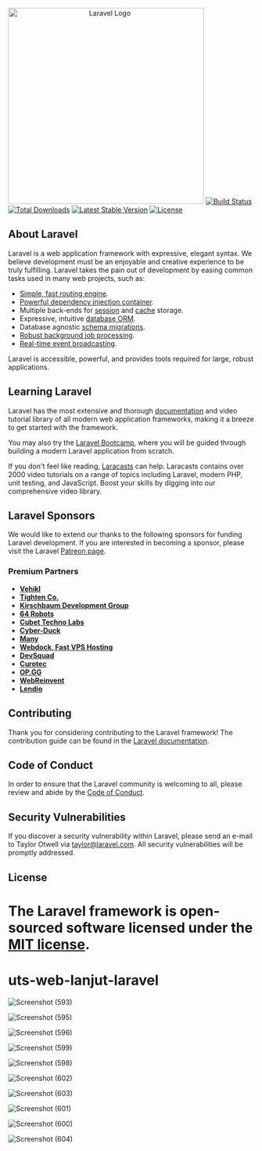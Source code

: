 <a href="https://laravel.com" target="_blank" align="center"><img src="https://raw.githubusercontent.com/laravel/art/master/logo-lockup/5%20SVG/2%20CMYK/1%20Full%20Color/laravel-logolockup-cmyk-red.svg" width="400" alt="Laravel Logo"></a>
<a href="https://github.com/laravel/framework/actions"><img src="https://github.com/laravel/framework/workflows/tests/badge.svg" alt="Build Status"></a>
<a href="https://packagist.org/packages/laravel/framework"><img src="https://img.shields.io/packagist/dt/laravel/framework" alt="Total Downloads"></a>
<a href="https://packagist.org/packages/laravel/framework"><img src="https://img.shields.io/packagist/v/laravel/framework" alt="Latest Stable Version"></a>
<a href="https://packagist.org/packages/laravel/framework"><img src="https://img.shields.io/packagist/l/laravel/framework" alt="License"></a>
</p>

## About Laravel

Laravel is a web application framework with expressive, elegant syntax. We believe development must be an enjoyable and creative experience to be truly fulfilling. Laravel takes the pain out of development by easing common tasks used in many web projects, such as:

- [Simple, fast routing engine](https://laravel.com/docs/routing).
- [Powerful dependency injection container](https://laravel.com/docs/container).
- Multiple back-ends for [session](https://laravel.com/docs/session) and [cache](https://laravel.com/docs/cache) storage.
- Expressive, intuitive [database ORM](https://laravel.com/docs/eloquent).
- Database agnostic [schema migrations](https://laravel.com/docs/migrations).
- [Robust background job processing](https://laravel.com/docs/queues).
- [Real-time event broadcasting](https://laravel.com/docs/broadcasting).

Laravel is accessible, powerful, and provides tools required for large, robust applications.

## Learning Laravel

Laravel has the most extensive and thorough [documentation](https://laravel.com/docs) and video tutorial library of all modern web application frameworks, making it a breeze to get started with the framework.

You may also try the [Laravel Bootcamp](https://bootcamp.laravel.com), where you will be guided through building a modern Laravel application from scratch.

If you don't feel like reading, [Laracasts](https://laracasts.com) can help. Laracasts contains over 2000 video tutorials on a range of topics including Laravel, modern PHP, unit testing, and JavaScript. Boost your skills by digging into our comprehensive video library.

## Laravel Sponsors

We would like to extend our thanks to the following sponsors for funding Laravel development. If you are interested in becoming a sponsor, please visit the Laravel [Patreon page](https://patreon.com/taylorotwell).

### Premium Partners

- **[Vehikl](https://vehikl.com/)**
- **[Tighten Co.](https://tighten.co)**
- **[Kirschbaum Development Group](https://kirschbaumdevelopment.com)**
- **[64 Robots](https://64robots.com)**
- **[Cubet Techno Labs](https://cubettech.com)**
- **[Cyber-Duck](https://cyber-duck.co.uk)**
- **[Many](https://www.many.co.uk)**
- **[Webdock, Fast VPS Hosting](https://www.webdock.io/en)**
- **[DevSquad](https://devsquad.com)**
- **[Curotec](https://www.curotec.com/services/technologies/laravel/)**
- **[OP.GG](https://op.gg)**
- **[WebReinvent](https://webreinvent.com/?utm_source=laravel&utm_medium=github&utm_campaign=patreon-sponsors)**
- **[Lendio](https://lendio.com)**

## Contributing

Thank you for considering contributing to the Laravel framework! The contribution guide can be found in the [Laravel documentation](https://laravel.com/docs/contributions).

## Code of Conduct

In order to ensure that the Laravel community is welcoming to all, please review and abide by the [Code of Conduct](https://laravel.com/docs/contributions#code-of-conduct).

## Security Vulnerabilities

If you discover a security vulnerability within Laravel, please send an e-mail to Taylor Otwell via [taylor@laravel.com](mailto:taylor@laravel.com). All security vulnerabilities will be promptly addressed.

## License

The Laravel framework is open-sourced software licensed under the [MIT license](https://opensource.org/licenses/MIT).
=======
# uts-web-lanjut-laravel
![Screenshot (593)](https://github.com/SeptianNurIkhsan/uts-web-lanjut-laravel/assets/114415096/73cee5da-304d-453d-b604-536027dea416)

![Screenshot (595)](https://github.com/SeptianNurIkhsan/uts-web-lanjut-laravel/assets/114415096/cb51dc9a-1d80-4cd7-a115-b6f2b661eef5)

![Screenshot (596)](https://github.com/SeptianNurIkhsan/uts-web-lanjut-laravel/assets/114415096/2781728d-eb0d-4efd-a982-b59d06267bae)

![Screenshot (599)](https://github.com/SeptianNurIkhsan/uts-web-lanjut-laravel/assets/114415096/f3945286-06d1-4bbd-a6a1-027828aae2d1)

![Screenshot (598)](https://github.com/SeptianNurIkhsan/uts-web-lanjut-laravel/assets/114415096/ce20c1d3-0370-40d5-b9c8-6c4943c9277b)

![Screenshot (602)](https://github.com/SeptianNurIkhsan/uts-web-lanjut-laravel/assets/114415096/77c04c2e-ddc0-4b4c-ac0d-955b407ddc55)

![Screenshot (603)](https://github.com/SeptianNurIkhsan/uts-web-lanjut-laravel/assets/114415096/c21039a0-cbc8-421b-a3ad-cf95dfbb55f7)

![Screenshot (601)](https://github.com/SeptianNurIkhsan/uts-web-lanjut-laravel/assets/114415096/e4e9707e-2f87-466b-8f18-16478014216c)

![Screenshot (600)](https://github.com/SeptianNurIkhsan/uts-web-lanjut-laravel/assets/114415096/19b044af-d882-4d8d-b6c7-141098f333f6)

![Screenshot (604)](https://github.com/SeptianNurIkhsan/uts-web-lanjut-laravel/assets/114415096/e56d9f95-3730-483e-bce8-8fdae18ceaaf)
